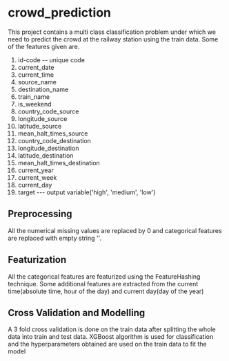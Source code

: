 # crowd_prediction

This project contains a multi class classification problem under which we need to predict the crowd at the railway station using the train data. Some of the features given are.
1. id-code -- unique code
2. current_date
3. current_time
4. source_name
5. destination_name	
6. train_name	
7. 	is_weekend
8. country_code_source	
9. longitude_source	
10. latitude_source	
11. mean_halt_times_source	
12. country_code_destination	
13. longitude_destination	
14. latitude_destination	
15. mean_halt_times_destination	
16. current_year	
17. current_week	
18. current_day	
19. target --- output variable('high', 'medium', 'low')

## Preprocessing
All the numerical missing values are replaced by 0 and categorical features are replaced with empty string ''.

## Featurization
All the categorical features are featurized using the FeatureHashing technique.
Some additional features are extracted from the current time(absolute time, hour of the day) and current day(day of the year)

## Cross Validation and Modelling
A 3 fold cross validation is done on the train data after splitting the whole data into train and test data.
XGBoost algorithm is used for classification and the hyperparameters obtained are used on the train data to fit the model
